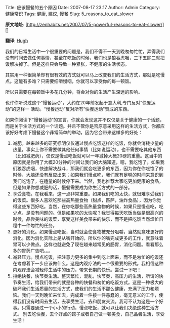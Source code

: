 Title: 应该慢餐的五个原因
Date: 2007-08-17 23:17
Author: Admin
Category: 健康常识
Tags: 健康, 建议, 慢餐
Slug: 5_reasons_to_eat_slower

**原文地址**:
[http://zenhabits.net/2007/07/5-powerful-reasons-to-eat-slower/][]

**翻译**: [Hugh][]

我们的日常生活中一个很重要的问题是，我们不得不一天到晚匆匆忙忙，弄得我们没有时间去做任何事情，甚至在吃饭的时候，我们也是狼吞虎咽，三下五除二就把饭解决掉了。但是这样只会导致一种紧张，不健康的生活状态。

其实用一种很简单却有很有效的方式就可以马上改变我们的生活方式，那就是吃慢点。这能有多难？只需要细嚼慢咽，你就可以享受你的每一顿饭。

所以只需要在每顿饭中多花几分钟，将会对你的生活产生深远的影响。

也许你听说过这个"慢餐运动"，大约在20年前发起于意大利,专门反对"快餐运动”的这样一
活动。“慢餐运动”反对所有“快餐运动"赞成的东西。

如果你阅读下“慢餐运动”的宣言，你就会发现这并不仅仅是关于健康的一个话题，而是关于生活方式的一个话题。并且不管你是否原意采用这样的生活方式，你都应该好好考虑下慢餐这个非常简单的举动，因为它会带来这样多的好处：

1.  减肥。越来越多的研究标明仅仅通过慢点吃饭这样的吃饭，你就会消耗少量的热量，事实上你不需要做其他任何事情（比如说运动），也不需要吃其他东西（比如减肥药），仅仅是慢点吃饭就可以一年减掉大概20磅的重量。这当中的原因就是你用了大概20分钟的时间让我们的大脑知道，嗯，我吃饱了。如果我们狼吞虎咽，快速解决战斗，那我们就会吃更多的东西，因为你在你吃饱了的时候，大脑还没有反应出来；如果我们慢点吃，我们就有足够的时间来意识到我们吃饱了，在适量的时候停下来。当然，我也推荐大家吃更加健康的食品，但是如果你想减肥的话，慢餐需要成为你生活方式的一部分。
2.  享受食物。在我看来，这一点非常重要。如果我们吃的太快，就很难享受我们的饭菜。很多人喜欢吃那些高热量食物（甜点，匹萨，油炸食品），因为你觉得这些东西好吃。当然，在你吃那些高热量食物的时候，如果只是慢点吃，吃少点，是没有问题的。但是如果吃的太快呢？我觉得每天吃饭当做是很高兴的时候，品尝美味的饭菜，享受这样美食带来的快乐，而不是把吃饭当然烦忙日程中一件匆忙的任务。
3.  更好的消化。如果慢点吃饭，当时就会使食物被充分咀嚼，当然就意味更好的消化。因为消化实际上是从嘴开始的，所以你的嘴完成更多的工作，就意味着胃可以少做点。这样也就避免了现在越来越常见的肠胃，消化问题。看看那么多的胃药广告吧。。。
4.  减轻压力。慢点吃饭，把注意力更多的集中到吃上面来，而不是匆忙的吃饭还在考虑着下一步应该做什么。这是内观疗法的一个很重要的形式。我相信这种内观疗法会减轻你生活中的压力，带来长期的快乐。尝试一下吧！
5.  拒绝快餐，快节奏生活。整天繁忙，混乱，快节奏，高压力的生活，所谓的快节奏生活，给我们带来的就是各种的快餐和匆忙的吃饭方式。这是一种极大的破坏我们生活质量的生活方式，使我们的生活不那么健康，充满了压力和烦恼。我们一天到晚忙来忙去，完成着一件接一件愚蠢的，毫无意义的工作，使得我们没有时间去生活，去享受生活，去和朋友交流。我可不认为这是一个好事。只需要通过一个小小的行动，慢点吃饭，就可以让我们决绝这种生活方式。
    别去吃快餐，去个好点的馆子或者自己做一顿美食，自己品尝生活，享受生活！

</p>
<hints id="hah_hints"></hints>

  [http://zenhabits.net/2007/07/5-powerful-reasons-to-eat-slower/]: http://zenhabits.net/2007/07/5-powerful-reasons-to-eat-slower/
  [Hugh]: http://www.quhuashuai.com

